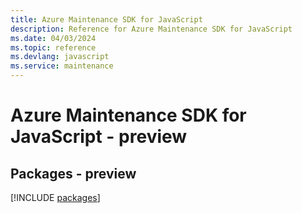 ```yaml
---
title: Azure Maintenance SDK for JavaScript
description: Reference for Azure Maintenance SDK for JavaScript
ms.date: 04/03/2024
ms.topic: reference
ms.devlang: javascript
ms.service: maintenance
---
```

# Azure Maintenance SDK for JavaScript - preview
## Packages - preview
[!INCLUDE [packages](maintenance-index.md)]